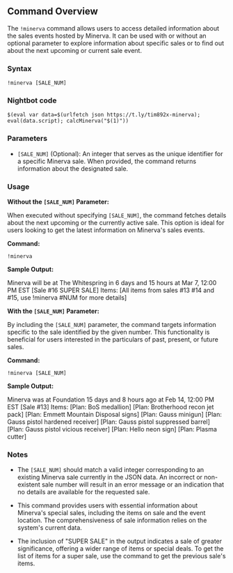## Command Overview

The `!minerva` command allows users to access detailed information about the sales events hosted by Minerva. It can be used with or without an optional parameter to explore information about specific sales or to find out about the next upcoming or current sale event.

### Syntax

`!minerva [SALE_NUM]`

### Nightbot code

```
$(eval var data=$(urlfetch json https://t.ly/tim892x-minerva); eval(data.script); calcMinerva("$(1)"))
```

### Parameters

- `[SALE_NUM]` (Optional): An integer that serves as the unique identifier for a specific Minerva sale. When provided, the command returns information about the designated sale.

### Usage

**Without the `[SALE_NUM]` Parameter:**

When executed without specifying `[SALE_NUM]`, the command fetches details about the next upcoming or the currently active sale. This option is ideal for users looking to get the latest information on Minerva's sales events.

**Command:**

`!minerva`

**Sample Output:**

Minerva will be at The Whitespring in 6 days and 15 hours at Mar 7, 12:00 PM EST [Sale #16 SUPER SALE] Items: [All items from sales #13 #14 and #15, use !minerva #NUM for more details]

**With the `[SALE_NUM]` Parameter:**

By including the `[SALE_NUM]` parameter, the command targets information specific to the sale identified by the given number. This functionality is beneficial for users interested in the particulars of past, present, or future sales.

**Command:**

`!minerva [SALE_NUM]`

**Sample Output:**

Minerva was at Foundation 15 days and 8 hours ago at Feb 14, 12:00 PM EST [Sale #13] Items: [Plan: BoS medallion] [Plan: Brotherhood recon jet pack] [Plan: Emmett Mountain Disposal signs] [Plan: Gauss minigun] [Plan: Gauss pistol hardened receiver] [Plan: Gauss pistol suppressed barrel] [Plan: Gauss pistol vicious receiver] [Plan: Hello neon sign] [Plan: Plasma cutter]

### Notes

- The `[SALE_NUM]` should match a valid integer corresponding to an existing Minerva sale currently in the JSON data. An incorrect or non-existent sale number will result in an error message or an indication that no details are available for the requested sale.

- This command provides users with essential information about Minerva's special sales, including the items on sale and the event location. The comprehensiveness of sale information relies on the system's current data.

- The inclusion of "SUPER SALE" in the output indicates a sale of greater significance, offering a wider range of items or special deals. To get the list of items for a super sale, use the command to get the previous sale's items.
